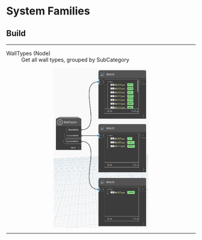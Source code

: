 <div>
    <h1>System Families</h1>
</div>
<h2>Build</h2>
<hr />
<dl>
    <dt>WallTypes (Node)</dt>
    <dd>Get all wall types, grouped by SubCategory</dd>
</dl>

<div align="center">
    <img src="./WallTypes.png" alt="" width="50%" align="center" />
</div>
<hr />
